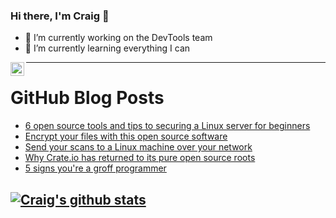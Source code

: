 ### Hi there, I'm Craig 👋

<!--
**CraigTeelFugro/CraigTeelFugro** is a ✨ _special_ ✨ repository because its `README.md` (this file) appears on your GitHub profile.

Here are some ideas to get you started:
-->

- 🔭 I’m currently working on the DevTools team
- 🌱 I’m currently learning everything I can

[<img align="left" alt="Craig Teel | LinkedIn" width="22px" src="https://cdn.jsdelivr.net/npm/simple-icons@v3/icons/linkedin.svg" />][linkedin]

---

# GitHub Blog Posts

<!-- BLOG-POST-LIST:START -->
- [6 open source tools and tips to securing a Linux server for beginners](https://opensource.com/article/21/4/securing-linux-servers)
- [Encrypt your files with this open source software](https://opensource.com/article/21/4/open-source-encryption)
- [Send your scans to a Linux machine over your network](https://opensource.com/article/21/4/linux-scan-samba)
- [Why Crate.io has returned to its pure open source roots](https://opensource.com/article/21/4/crate-open-source)
- [5 signs you&#039;re a groff programmer](https://opensource.com/article/21/4/groff-programmer)
<!-- BLOG-POST-LIST:END -->

## [![Craig's github stats](https://github-readme-stats.vercel.app/api?username=craigteelfugro)](https://github.com/anuraghazra/github-readme-stats)


[linkedin]: https://linkedin.com/in/craig-teel-b8786771
